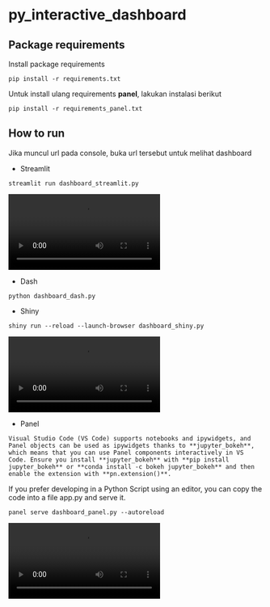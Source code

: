 # py_interactive_dashboard


## Package requirements

Install package requirements

```
pip install -r requirements.txt
```

Untuk install ulang requirements **panel**, lakukan instalasi berikut
```
pip install -r requirements_panel.txt
```


## How to run

Jika muncul url pada console, buka url tersebut untuk melihat dashboard

* Streamlit

```
streamlit run dashboard_streamlit.py
```

<video src="videos/streamlit.mp4" controls="controls" style="max-width: 730px;">
</video>

* Dash

```
python dashboard_dash.py
```

* Shiny

```
shiny run --reload --launch-browser dashboard_shiny.py
```

<video src="videos/shiny.mp4" controls="controls" style="max-width: 730px;">
</video>

* Panel

```
Visual Studio Code (VS Code) supports notebooks and ipywidgets, and Panel objects can be used as ipywidgets thanks to **jupyter_bokeh**, which means that you can use Panel components interactively in VS Code. Ensure you install **jupyter_bokeh** with **pip install jupyter_bokeh** or **conda install -c bokeh jupyter_bokeh** and then enable the extension with **pn.extension()**.
```


If you prefer developing in a Python Script using an editor, you can copy the code into a file app.py and serve it.

```
panel serve dashboard_panel.py --autoreload
```

<video src="videos/panel.mp4" controls="controls" style="max-width: 730px;">
</video>